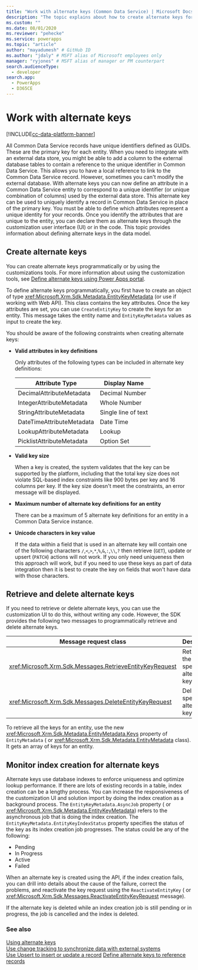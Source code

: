 ```yaml
---
title: "Work with alternate keys (Common Data Service) | Microsoft Docs" # Intent and product brand in a unique string of 43-59 chars including spaces
description: "The topic explains about how to create alternate keys for an entity. Alternate keys can be created programmatically or by using the customization tools" # 115-145 characters including spaces. This abstract displays in the search result.
ms.custom: ""
ms.date: 08/01/2020
ms.reviewer: "pehecke"
ms.service: powerapps
ms.topic: "article"
author: "mayadumesh" # GitHub ID
ms.author: "jdaly" # MSFT alias of Microsoft employees only
manager: "ryjones" # MSFT alias of manager or PM counterpart
search.audienceType: 
  - developer
search.app: 
  - PowerApps
  - D365CE
---
```

# Work with alternate keys

[!INCLUDE[cc-data-platform-banner](../../includes/cc-data-platform-banner.md)]

All Common Data Service records have unique identifiers defined as GUIDs. These are the primary key for each entity. When you need to integrate with an external data store, you might be able to add a column to the external database tables to contain a reference to the unique identifier in Common Data Service. This allows you to have a local reference to link to the Common Data Service record. However, sometimes you can't modify the external database. With alternate keys you can now define an attribute in a Common Data Service entity to correspond to a unique identifier (or unique combination of columns) used by the external data store. This alternate key can be used to uniquely identify a record in Common Data Service in place of the primary key. You must be able to define which attributes represent a unique identity for your records. Once you identify the attributes that are unique to the entity, you can declare them as alternate keys through the customization user interface (UI) or in the code. This topic provides information about defining alternate keys in the data model.  

<a name="BKMK_Declare"></a>

## Create alternate keys  

You can create alternate keys programmatically or by using the customizations tools. For more information about using the customization tools, see [Define alternate keys using Power Apps portal](../../maker/common-data-service/define-alternate-keys-portal.md).

To define alternate keys programmatically, you first have to create an object of type <xref:Microsoft.Xrm.Sdk.Metadata.EntityKeyMetadata> (or use <xref href="Microsoft.Dynamics.CRM.EntityKeyMetadata?text=EntityKeyMetadata EntityType" /> if working with Web API). This class contains the key attributes. Once the key attributes are set, you can use `CreateEntityKey` to create the keys for an entity. This message takes the entity name and `EntityKeyMetadata` values as input to create the key.  

You should be aware of the following constraints when creating alternate keys:  

- **Valid attributes in key definitions**  

   Only attributes of the following types can be included in alternate key definitions:  


  |      Attribute Type      |    Display Name     |
  |--------------------------|---------------------|
  | DecimalAttributeMetadata |   Decimal Number    |
  | IntegerAttributeMetadata |    Whole Number     |
  | StringAttributeMetadata  | Single line of text |
  | DateTimeAttributeMetadata   |      Date Time    |
  | LookupAttributeMetadata     |       Lookup        |
  | PicklistAttributeMetadata   |      Option Set       |


- **Valid key size**  

   When a key is created, the system validates that the key can be supported by the platform, including that the total key size does not violate SQL-based index constraints like 900 bytes per key and 16 columns per key. If the key size doesn't meet the constraints, an error message will be displayed.  

- **Maximum number of alternate key definitions for an entity**  

   There can be a maximum of 5 alternate key definitions for an entity in a Common Data Service instance.  

- **Unicode characters in key value**

  If the data within a field that is used in an alternate key will contain one of the following characters `/`,`<`,`>`,`*`,`%`,`&`,`:`,`\\`,`?` then retrieve (`GET`), update or upsert (`PATCH`) actions will not work.  If you only need uniqueness then this approach will work, but if you need to use these keys as part of data integration then it is best to create the key on fields that won't have data with those characters.

<a name="BKMK_crud"></a>   

## Retrieve and delete alternate keys  

If you need to retrieve or delete alternate keys, you can use the customization UI to do this, without writing any code. However, the SDK provides the following two messages to programmatically retrieve and delete alternate keys.  

|Message request class|Description|  
|---------------------------|-----------------|  
|<xref:Microsoft.Xrm.Sdk.Messages.RetrieveEntityKeyRequest>|Retrieves the specified alternate key.|  
|<xref:Microsoft.Xrm.Sdk.Messages.DeleteEntityKeyRequest>|Deletes the specified alternate key.|  

To retrieve all the keys for an entity, use the new <xref:Microsoft.Xrm.Sdk.Metadata.EntityMetadata.Keys> property of `EntityMetadata` (<xref href="Microsoft.Dynamics.CRM.EntityMetadata?text=EntityMetadata EntityType" /> or <xref:Microsoft.Xrm.Sdk.Metadata.EntityMetadata> class). It gets an array of keys for an entity.  

<a name="BKMK_index"></a>   

## Monitor index creation for alternate keys  

Alternate keys use database indexes to enforce uniqueness and optimize lookup performance. If there are lots of existing records in a table, index creation can be a lengthy process. You can increase the responsiveness of the customization UI and solution import by doing the index creation as a background process. The `EntityKeyMetadata.AsyncJob` property (<xref href="Microsoft.Dynamics.CRM.EntityKeyMetadata?text=EntityKeyMetadata EntityType" /> or <xref:Microsoft.Xrm.Sdk.Metadata.EntityKeyMetadata>) refers to the asynchronous job that is doing the index creation. The `EntityKeyMetadata.EntityKeyIndexStatus` property specifies the status of the key as its index creation job progresses. The status could be any of the following:  

- Pending  
- In Progress  
- Active  
- Failed  

When an alternate key is created using the API, if the index creation fails, you can drill into details about the cause of the failure, correct the problems, and reactivate the key request using the `ReactivateEntityKey` (<xref href="Microsoft.Dynamics.CRM.ReactivateEntityKey?text=ReactivateEntityKey Action" /> or <xref:Microsoft.Xrm.Sdk.Messages.ReactivateEntityKeyRequest> message).  

If the alternate key is deleted while an index creation job is still pending or in progress, the job is cancelled and the index is deleted.  

### See also  
 [Using alternate keys](use-alternate-key-create-record.md)<br />
 [Use change tracking to synchronize data with external systems](use-change-tracking-synchronize-data-external-systems.md)<br />
 [Use Upsert to insert or update a record](use-upsert-insert-update-record.md)
 [Define alternate keys to reference records](../../maker/common-data-service/define-alternate-keys-reference-records.md)
 